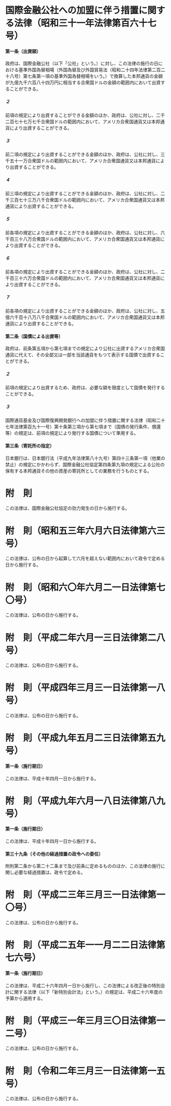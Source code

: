 # 国際金融公社への加盟に伴う措置に関する法律（昭和三十一年法律第百六十七号）
#### 第一条（出資額）
政府は、国際金融公社（以下「公社」という。）に対し、この法律の施行の日における基準外国為替相場（外国為替及び外国貿易法（昭和二十四年法律第二百二十八号）第七条第一項の基準外国為替相場をいう。）で換算した本邦通貨の金額が九億九千六百八十四万円に相当する合衆国ドルの金額の範囲内において出資することができる。
##### ２
前項の規定により出資することができる金額のほか、政府は、公社に対し、二千二百七十七万七千合衆国ドルの範囲内において、アメリカ合衆国通貨又は本邦通貨により出資することができる。
##### ３
前二項の規定により出資することができる金額のほか、政府は、公社に対し、三千五十一万合衆国ドルの範囲内において、アメリカ合衆国通貨又は本邦通貨により出資することができる。
##### ４
前三項の規定により出資することができる金額のほか、政府は、公社に対し、二千三百七十三万八千合衆国ドルの範囲内において、アメリカ合衆国通貨又は本邦通貨により出資することができる。
##### ５
前各項の規定により出資することができる金額のほか、政府は、公社に対し、六千百三十八万合衆国ドルの範囲内において、アメリカ合衆国通貨又は本邦通貨により出資することができる。
##### ６
前各項の規定により出資することができる金額のほか、政府は、公社に対し、二千百三十六万合衆国ドルの範囲内において、アメリカ合衆国通貨又は本邦通貨により出資することができる。
##### ７
前各項の規定により出資することができる金額のほか、政府は、公社に対し、五億六千百十八万八千合衆国ドルの範囲内において、アメリカ合衆国通貨又は本邦通貨により出資することができる。
#### 第二条（国債による出資等）
政府は、前条第五項から第七項までの規定により公社に出資するアメリカ合衆国通貨に代えて、その全部又は一部を当該通貨をもつて表示する国債で出資することができる。
##### ２
前項の規定により出資するため、政府は、必要な額を限度として国債を発行することができる。
##### ３
国際通貨基金及び国際復興開発銀行への加盟に伴う措置に関する法律（昭和二十七年法律第百九十一号）第十条第三項から第七項まで（国債の発行条件、償還等）の規定は、前項の規定により発行する国債について準用する。
#### 第三条（寄託所の指定）
日本銀行は、日本銀行法（平成九年法律第八十九号）第四十三条第一項（他業の禁止）の規定にかかわらず、国際金融公社協定第四条第九項の規定による公社の保有する本邦通貨その他の資産の寄託所としての業務を行うものとする。
# 附　則
この法律は、国際金融公社協定の効力発生の日から施行する。
# 附　則（昭和五三年六月六日法律第六三号）
この法律は、公布の日から起算して六月を超えない範囲内において政令で定める日から施行する。
# 附　則（昭和六〇年六月二一日法律第七〇号）
この法律は、公布の日から施行する。
# 附　則（平成二年六月一三日法律第二八号）
この法律は、公布の日から施行する。
# 附　則（平成四年三月三一日法律第一八号）
この法律は、公布の日から施行する。
# 附　則（平成九年五月二三日法律第五九号）
#### 第一条（施行期日）
この法律は、平成十年四月一日から施行する。
# 附　則（平成九年六月一八日法律第八九号）
#### 第一条（施行期日）
この法律は、平成十年四月一日から施行する。
#### 第三十九条（その他の経過措置の政令への委任）
附則第二条から第二十二条まで及び前条に定めるもののほか、この法律の施行に関し必要な経過措置は、政令で定める。
# 附　則（平成二三年三月三一日法律第一〇号）
この法律は、公布の日から施行する。
# 附　則（平成二五年一一月二二日法律第七六号）
#### 第一条（施行期日）
この法律は、平成二十六年四月一日から施行し、この法律による改正後の特別会計に関する法律（以下「新特別会計法」という。）の規定は、平成二十六年度の予算から適用する。
# 附　則（平成三一年三月三〇日法律第一二号）
この法律は、公布の日から施行する。
# 附　則（令和二年三月三一日法律第一五号）
この法律は、公布の日から施行する。
